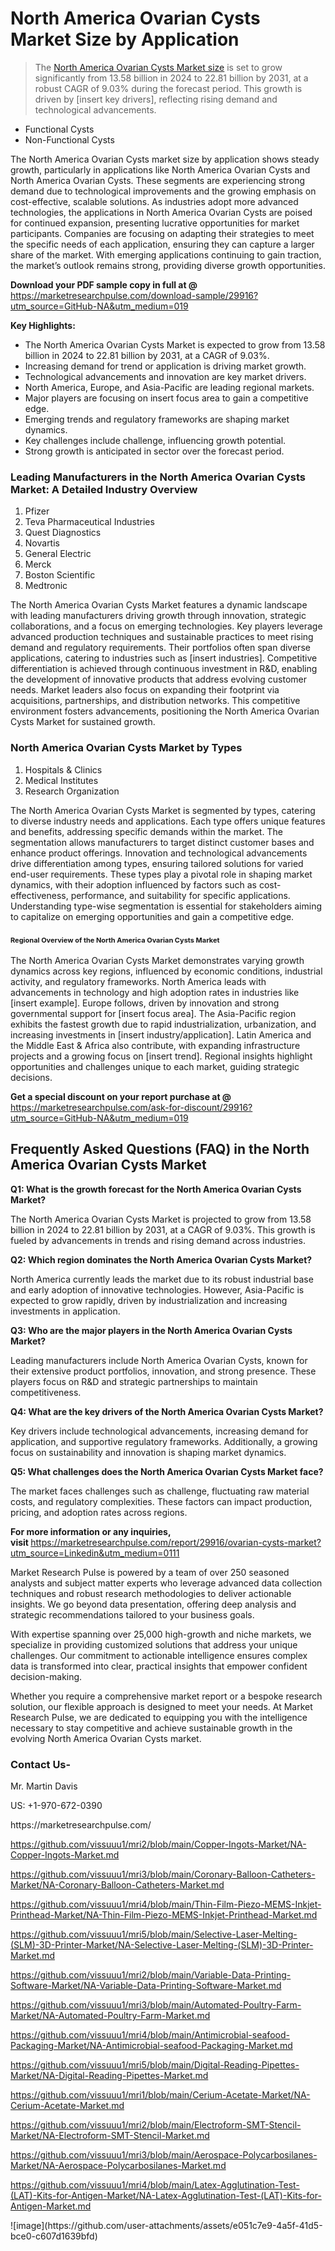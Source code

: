 <h1>North America Ovarian Cysts Market&nbsp;Size by Application</h1><blockquote><p>The <a href="https://marketresearchpulse.com/download-sample/29916?utm_source=GitHub-NA&amp;utm_medium=019">North America Ovarian Cysts Market size</a> is set to grow significantly from 13.58 billion in 2024 to 22.81 billion by 2031, at a robust CAGR of 9.03% during the forecast period. This growth is driven by [insert key drivers], reflecting rising demand and technological advancements.</p></blockquote><ul><li>Functional Cysts<li> Non-Functional Cysts</li></ul><p>The North America Ovarian Cysts market size by application shows steady growth, particularly in applications like North America Ovarian Cysts and North America Ovarian Cysts. These segments are experiencing strong demand due to technological improvements and the growing emphasis on cost-effective, scalable solutions. As industries adopt more advanced technologies, the applications in North America Ovarian Cysts are poised for continued expansion, presenting lucrative opportunities for market participants. Companies are focusing on adapting their strategies to meet the specific needs of each application, ensuring they can capture a larger share of the market. With emerging applications continuing to gain traction, the market’s outlook remains strong, providing diverse growth opportunities.</p><p><strong>Download your PDF sample copy in full at @ </strong><a href="https://marketresearchpulse.com/download-sample/29916?utm_source=GitHub-NA&amp;utm_medium=019">https://marketresearchpulse.com/download-sample/29916?utm_source=GitHub-NA&amp;utm_medium=019</a></p><p><strong>Key Highlights: </strong></p><ul><li>The North America Ovarian Cysts Market is expected to grow from 13.58 billion in 2024 to 22.81 billion by 2031, at a CAGR of 9.03%.</li><li>Increasing demand for trend or application is driving market growth.</li><li>Technological advancements and innovation are key market drivers.</li><li>North America, Europe, and Asia-Pacific are leading regional markets.</li><li>Major players are focusing on insert focus area to gain a competitive edge.</li><li>Emerging trends and regulatory frameworks are shaping market dynamics.</li><li>Key challenges include challenge, influencing growth potential.</li><li>Strong growth is anticipated in sector over the forecast period.</li></ul><h3>Leading Manufacturers in the North America Ovarian Cysts Market: A Detailed Industry Overview</h3><ol><li>Pfizer</li><li>Teva Pharmaceutical Industries</li><li>Quest Diagnostics</li><li>Novartis</li><li>General Electric</li><li>Merck</li><li>Boston Scientific</li><li>Medtronic</li></ol><div class="flex max-w-full flex-col flex-grow"><div class="min-h-8 text-message flex w-full flex-col items-end gap-2 whitespace-normal break-words [.text-message+&amp;]:mt-5" dir="auto" data-message-author-role="assistant" data-message-id="fd8432e4-4910-450d-b182-61b7bfb0a01f" data-message-model-slug="gpt-4o"><div class="flex w-full flex-col gap-1 empty:hidden first:pt-[3px]"><div class="markdown prose w-full break-words dark:prose-invert light"><p>The North America Ovarian Cysts Market features a dynamic landscape with leading manufacturers driving growth through innovation, strategic collaborations, and a focus on emerging technologies. Key players leverage advanced production techniques and sustainable practices to meet rising demand and regulatory requirements. Their portfolios often span diverse applications, catering to industries such as [insert industries]. Competitive differentiation is achieved through continuous investment in R&amp;D, enabling the development of innovative products that address evolving customer needs. Market leaders also focus on expanding their footprint via acquisitions, partnerships, and distribution networks. This competitive environment fosters advancements, positioning the North America Ovarian Cysts Market for sustained growth.</p></div></div></div></div><h3>North America Ovarian Cysts Market by Types</h3><ol><li>Hospitals & Clinics<li> Medical Institutes<li> Research Organization</li></ol><div class="flex max-w-full flex-col flex-grow"><div class="min-h-8 text-message flex w-full flex-col items-end gap-2 whitespace-normal break-words [.text-message+&amp;]:mt-5" dir="auto" data-message-author-role="assistant" data-message-id="084470be-0bb7-4664-bddf-5156b4f41249" data-message-model-slug="gpt-4o-mini"><div class="flex w-full flex-col gap-1 empty:hidden first:pt-[3px]"><div class="markdown prose w-full break-words dark:prose-invert light"><p>The North America Ovarian Cysts Market is segmented by types, catering to diverse industry needs and applications. Each type offers unique features and benefits, addressing specific demands within the market. The segmentation allows manufacturers to target distinct customer bases and enhance product offerings. Innovation and technological advancements drive differentiation among types, ensuring tailored solutions for varied end-user requirements. These types play a pivotal role in shaping market dynamics, with their adoption influenced by factors such as cost-effectiveness, performance, and suitability for specific applications. Understanding type-wise segmentation is essential for stakeholders aiming to capitalize on emerging opportunities and gain a competitive edge.</p></div></div></div></div><h3><span style="font-size: 11px;">Regional Overview of the North America Ovarian Cysts Market</span></h3><div class="flex max-w-full flex-col flex-grow"><div class="min-h-8 text-message flex w-full flex-col items-end gap-2 whitespace-normal break-words [.text-message+&amp;]:mt-5" dir="auto" data-message-author-role="assistant" data-message-id="e9038762-ce64-4e30-91c9-9bd413514231" data-message-model-slug="gpt-4o-mini"><div class="flex w-full flex-col gap-1 empty:hidden first:pt-[3px]"><div class="markdown prose w-full break-words dark:prose-invert light"><p>The North America Ovarian Cysts Market demonstrates varying growth dynamics across key regions, influenced by economic conditions, industrial activity, and regulatory frameworks. North America leads with advancements in technology and high adoption rates in industries like [insert example]. Europe follows, driven by innovation and strong governmental support for [insert focus area]. The Asia-Pacific region exhibits the fastest growth due to rapid industrialization, urbanization, and increasing investments in [insert industry/application]. Latin America and the Middle East &amp; Africa also contribute, with expanding infrastructure projects and a growing focus on [insert trend]. Regional insights highlight opportunities and challenges unique to each market, guiding strategic decisions.</p></div></div></div></div><p><strong>Get a special discount on your report purchase at @ </strong><a href="https://marketresearchpulse.com/ask-for-discount/29916?utm_source=GitHub-NA&amp;utm_medium=019">https://marketresearchpulse.com/ask-for-discount/29916?utm_source=GitHub-NA&amp;utm_medium=019</a></p><h2>Frequently Asked Questions (FAQ) in the North America Ovarian Cysts Market</h2><p><strong>Q1: What is the growth forecast for the North America Ovarian Cysts Market?</strong></p><p>The North America Ovarian Cysts Market is projected to grow from 13.58 billion in 2024 to 22.81 billion by 2031, at a CAGR of 9.03%. This growth is fueled by advancements in trends and rising demand across industries.</p><p><strong>Q2: Which region dominates the North America Ovarian Cysts Market?</strong></p><p>North America currently leads the market due to its robust industrial base and early adoption of innovative technologies. However, Asia-Pacific is expected to grow rapidly, driven by industrialization and increasing investments in application.</p><p><strong>Q3: Who are the major players in the North America Ovarian Cysts Market?</strong></p><p>Leading manufacturers include North America Ovarian Cysts, known for their extensive product portfolios, innovation, and strong presence. These players focus on R&amp;D and strategic partnerships to maintain competitiveness.</p><p><strong>Q4: What are the key drivers of the North America Ovarian Cysts Market?</strong></p><p>Key drivers include technological advancements, increasing demand for application, and supportive regulatory frameworks. Additionally, a growing focus on sustainability and innovation is shaping market dynamics.</p><p><strong>Q5: What challenges does the North America Ovarian Cysts Market face?</strong></p><p>The market faces challenges such as challenge, fluctuating raw material costs, and regulatory complexities. These factors can impact production, pricing, and adoption rates across regions.</p><p><strong>For more information or any inquiries, visit&nbsp;</strong><a href="https://marketresearchpulse.com/report/29916/ovarian-cysts-market?utm_source=Linkedin&utm_medium=0111">https://marketresearchpulse.com/report/29916/ovarian-cysts-market?utm_source=Linkedin&utm_medium=0111</a></p><p>Market Research Pulse is powered by a team of over 250 seasoned analysts and subject matter experts who leverage advanced data collection techniques and robust research methodologies to deliver actionable insights. We go beyond data presentation, offering deep analysis and strategic recommendations tailored to your business goals.</p><p>With expertise spanning over 25,000 high-growth and niche markets, we specialize in providing customized solutions that address your unique challenges. Our commitment to actionable intelligence ensures complex data is transformed into clear, practical insights that empower confident decision-making.</p><p>Whether you require a comprehensive market report or a bespoke research solution, our flexible approach is designed to meet your needs. At Market Research Pulse, we are dedicated to equipping you with the intelligence necessary to stay competitive and achieve sustainable growth in the evolving North America Ovarian Cysts market.</p><h3><strong>Contact Us-</strong></h3><p>Mr. Martin Davis</p><p>US: +1-970-672-0390</p><p>https://marketresearchpulse.com/</p><p><a href="https://github.com/vissuuu1/mri2/blob/main/Copper-Ingots-Market/NA-Copper-Ingots-Market.md">https://github.com/vissuuu1/mri2/blob/main/Copper-Ingots-Market/NA-Copper-Ingots-Market.md</a></p><p><a href="https://github.com/vissuuu1/mri3/blob/main/Coronary-Balloon-Catheters-Market/NA-Coronary-Balloon-Catheters-Market.md">https://github.com/vissuuu1/mri3/blob/main/Coronary-Balloon-Catheters-Market/NA-Coronary-Balloon-Catheters-Market.md</a></p><p><a href="https://github.com/vissuuu1/mri4/blob/main/Thin-Film-Piezo-MEMS-Inkjet-Printhead-Market/NA-Thin-Film-Piezo-MEMS-Inkjet-Printhead-Market.md">https://github.com/vissuuu1/mri4/blob/main/Thin-Film-Piezo-MEMS-Inkjet-Printhead-Market/NA-Thin-Film-Piezo-MEMS-Inkjet-Printhead-Market.md</a></p><p><a href="https://github.com/vissuuu1/mri5/blob/main/Selective-Laser-Melting-(SLM)-3D-Printer-Market/NA-Selective-Laser-Melting-(SLM)-3D-Printer-Market.md">https://github.com/vissuuu1/mri5/blob/main/Selective-Laser-Melting-(SLM)-3D-Printer-Market/NA-Selective-Laser-Melting-(SLM)-3D-Printer-Market.md</a></p><p><a href="https://github.com/vissuuu1/mri2/blob/main/Variable-Data-Printing-Software-Market/NA-Variable-Data-Printing-Software-Market.md">https://github.com/vissuuu1/mri2/blob/main/Variable-Data-Printing-Software-Market/NA-Variable-Data-Printing-Software-Market.md</a></p><p><a href="https://github.com/vissuuu1/mri3/blob/main/Automated-Poultry-Farm-Market/NA-Automated-Poultry-Farm-Market.md">https://github.com/vissuuu1/mri3/blob/main/Automated-Poultry-Farm-Market/NA-Automated-Poultry-Farm-Market.md</a></p><p><a href="https://github.com/vissuuu1/mri4/blob/main/Antimicrobial-seafood-Packaging-Market/NA-Antimicrobial-seafood-Packaging-Market.md">https://github.com/vissuuu1/mri4/blob/main/Antimicrobial-seafood-Packaging-Market/NA-Antimicrobial-seafood-Packaging-Market.md</a></p><p><a href="https://github.com/vissuuu1/mri5/blob/main/Digital-Reading-Pipettes-Market/NA-Digital-Reading-Pipettes-Market.md">https://github.com/vissuuu1/mri5/blob/main/Digital-Reading-Pipettes-Market/NA-Digital-Reading-Pipettes-Market.md</a></p><p><a href="https://github.com/vissuuu1/mri1/blob/main/Cerium-Acetate-Market/NA-Cerium-Acetate-Market.md">https://github.com/vissuuu1/mri1/blob/main/Cerium-Acetate-Market/NA-Cerium-Acetate-Market.md</a></p><p><a href="https://github.com/vissuuu1/mri2/blob/main/Electroform-SMT-Stencil-Market/NA-Electroform-SMT-Stencil-Market.md">https://github.com/vissuuu1/mri2/blob/main/Electroform-SMT-Stencil-Market/NA-Electroform-SMT-Stencil-Market.md</a></p><p><a href="https://github.com/vissuuu1/mri3/blob/main/Aerospace-Polycarbosilanes-Market/NA-Aerospace-Polycarbosilanes-Market.md">https://github.com/vissuuu1/mri3/blob/main/Aerospace-Polycarbosilanes-Market/NA-Aerospace-Polycarbosilanes-Market.md</a></p><p><a href="https://github.com/vissuuu1/mri4/blob/main/Latex-Agglutination-Test-(LAT)-Kits-for-Antigen-Market/NA-Latex-Agglutination-Test-(LAT)-Kits-for-Antigen-Market.md">https://github.com/vissuuu1/mri4/blob/main/Latex-Agglutination-Test-(LAT)-Kits-for-Antigen-Market/NA-Latex-Agglutination-Test-(LAT)-Kits-for-Antigen-Market.md</a></p>
![image](https://github.com/user-attachments/assets/e051c7e9-4a5f-41d5-bce0-c607d1639bfd)
